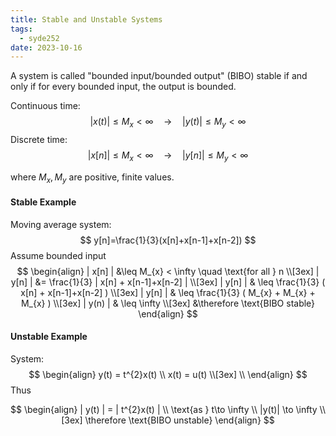 ```yaml
---
title: Stable and Unstable Systems
tags:
  - syde252
date: 2023-10-16
---
```

A system is called "bounded input/bounded output" (BIBO) stable if and only if for every bounded input, the output is bounded.

Continuous time: 
$$
| x(t) | \leq M_{x} < \infty \quad \to \quad | y(t) | \leq M_{y} < \infty
$$
Discrete time:
$$
| x[n] | \leq M_{x} < \infty \quad \to \quad | y[n] | \leq M_{y} < \infty
$$

where $M_{x}, M_{y}$ are positive, finite values.

#### Stable Example
Moving average system: 
$$
y[n]=\frac{1}{3}(x[n]+x[n-1]+x[n-2])
$$
Assume bounded input
$$
\begin{align}
| x[n] | &\leq M_{x} < \infty \quad \text{for all } n \\[3ex]
| y[n] | &= \frac{1}{3} | x[n] + x[n-1]+x[n-2] | \\[3ex]
| y[n] | & \leq \frac{1}{3} ( x[n] + x[n-1]+x[n-2] ) \\[3ex]
| y[n] | & \leq \frac{1}{3} ( M_{x} + M_{x} + M_{x} ) \\[3ex]
| y(n) | & \leq \infty \\[3ex]
&\therefore \text{BIBO stable}
\end{align}
$$
#### Unstable Example
System:
$$
\begin{align}
y(t) = t^{2}x(t) \\
x(t) = u(t) \\[3ex] \\
\end{align}
$$
Thus

$$
\begin{align}
| y(t) | = | t^{2}x(t) | \\
\text{as } t\to \infty \\
|y(t)| \to \infty \\[3ex]
\therefore \text{BIBO unstable}
\end{align}
$$
